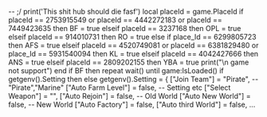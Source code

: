 -- ;/ print('This shit hub should die fasf') local placeId = game.PlaceId if placeId == 2753915549 or placeId == 4442272183 or placeId == 7449423635 then BF = true elseif placeId == 3237168 then OPL = true elseif placeId == 914010731 then RO = true else if place_Id == 6299805723 then AFS = true elseif placeId == 4520749081 or placeId == 6381829480 or place_Id == 5931540094 then	KL = true elseif placeId == 4042427666 then ANS = true elseif placeId == 2809202155 then YBA = true print("\n game not support") end if BF then repeat wait() until game:IsLoaded() if getgenv().Setting then else getgenv().Setting = { ["Join Team"] = "Pirate", -- "Pirate","Marine" ["Auto Farm Level"] = false, -- Setting etc ["Select Weapon"] = "", ["Auto Rejoin"] = false, -- Old World ["Auto New World"] = false, -- New World ["Auto Factory"] = false, ["Auto third World"] = false, …
